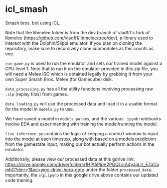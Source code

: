 # icl_smash
Smash bros. bot using ICL. 

Note that the libmelee folder is from the dev branch of vladfi1's fork of libmelee (https://github.com/vladfi1/libmelee/tree/dev), a library used to interact with the Dolphin/Slippi emulator. If you plan on cloning the repository, make sure to recursively clone submodules as this counts as one.

`run_game.py` is used to run the emulator and sets our trained model against a CPU level 1. Note that to run it on the emulator provided in this zip file, you will need a Melee ISO which is obtained legally by grabbing it from your own Super Smash Bros. Melee (for Gamecube) disk.

`data_processing.py` has all the utility functions involving processing raw `.slp` (replay files) from games.

`data_loading.py` will use the processed data and load it in a usable format for the model in `models.py` to use. 

We have saved a model in `models_params`, and the various `.ipynb` notebooks involve EDA and experimenting with training the model/running the model. 

`live_inference.py` contains the logic of keeping a context window to input into the model at each timestep, along with based on a models prediction from the gamestate input, making our bot actually perform actions in the emulator.


Additionally, please view our processed data at this gdrive link: https://drive.google.com/drive/folders/1HPt5PipV2PQQLsrA4yJqLrI_EZaCumhG?dmr=1&ec=wgc-drive-hero-goto under the folder `processed_data`.  Importantly, the `slp.ipynb` in this google drive above contains our updated code training.

